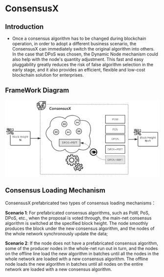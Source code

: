 # ConsensusX

## Introduction

- Once a consensus algorithm has to be changed during blockchain operation, in order to adopt a different business scenario, the ConsensusX can immediately switch the original algorithm into others. In the case that DPoS was chosen, the Dynamic Node mechanism could also help with the node's quantity adjustment. This fast and easy pluggability greatly reduces the risk of false algorithm selection in the early stage, and it also provides an efficient, flexible and low-cost blockchain solution for enterprises.  


## FrameWork Diagram 

![CroxEngine](../Pic/ConsensusX.png)

## Consensus Loading Mechanism

ConsensusX prefabricated two types of consensus loading mechanisms：

**Scenario 1**: For prefabricated consensus algorithms, such as PoW, PoS, DPoS, etc., when the proposal is voted through, the main-net consensus algorithm is switched at the specified block height. The node smoothly produces the block under the new consensus algorithm, and the nodes of the whole network synchronously update the data;

**Scenario 2**: If the node does not have a prefabricated consensus algorithm, some of the producer nodes in the whole-net run out in turn, and the nodes on the offline line load the new algorithm in batches until all the nodes in the whole network are loaded with a new consensus algorithm. The offline node loads the new algorithm in batches until all nodes on the entire network are loaded with a new consensus algorithm.
